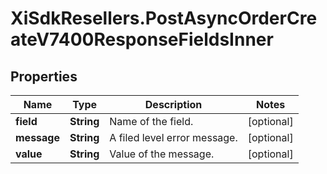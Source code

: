 # XiSdkResellers.PostAsyncOrderCreateV7400ResponseFieldsInner

## Properties

Name | Type | Description | Notes
------------ | ------------- | ------------- | -------------
**field** | **String** | Name of the field. | [optional] 
**message** | **String** | A filed level error message. | [optional] 
**value** | **String** | Value of the message. | [optional] 


